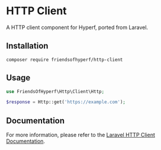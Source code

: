 # HTTP Client

A HTTP client component for Hyperf, ported from Laravel.

## Installation

```shell
composer require friendsofhyperf/http-client
```

## Usage

```php
use FriendsOfHyperf\Http\Client\Http;

$response = Http::get('https://example.com');
```

## Documentation

For more information, please refer to the [Laravel HTTP Client Documentation](https://laravel.com/docs/9.x/http-client).